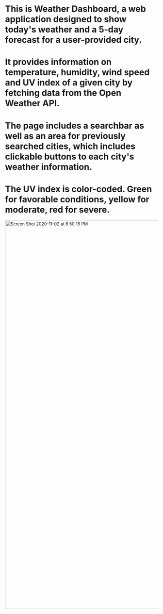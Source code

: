 # This is Weather Dashboard, a web application designed to show today's weather and a 5-day forecast for a user-provided city.

# It provides information on temperature, humidity, wind speed and UV index of a given city by fetching data from the Open Weather API.

# The page includes a searchbar as well as an area for previously searched cities, which includes clickable buttons to each city's weather information.

# The UV index is color-coded. Green for favorable conditions, yellow for moderate, red for severe.

<img width="1280" alt="Screen Shot 2020-11-02 at 6 50 16 PM" src="https://user-images.githubusercontent.com/69172539/97936036-f675ea00-1d3f-11eb-8ece-c39bb8fb0c4f.png">
